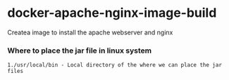 # docker-apache-nginx-image-build
Createa image to install the apache webserver and nginx


### Where to place the jar file in linux system

```
1./usr/local/bin - Local directory of the where we can place the jar files 

```
